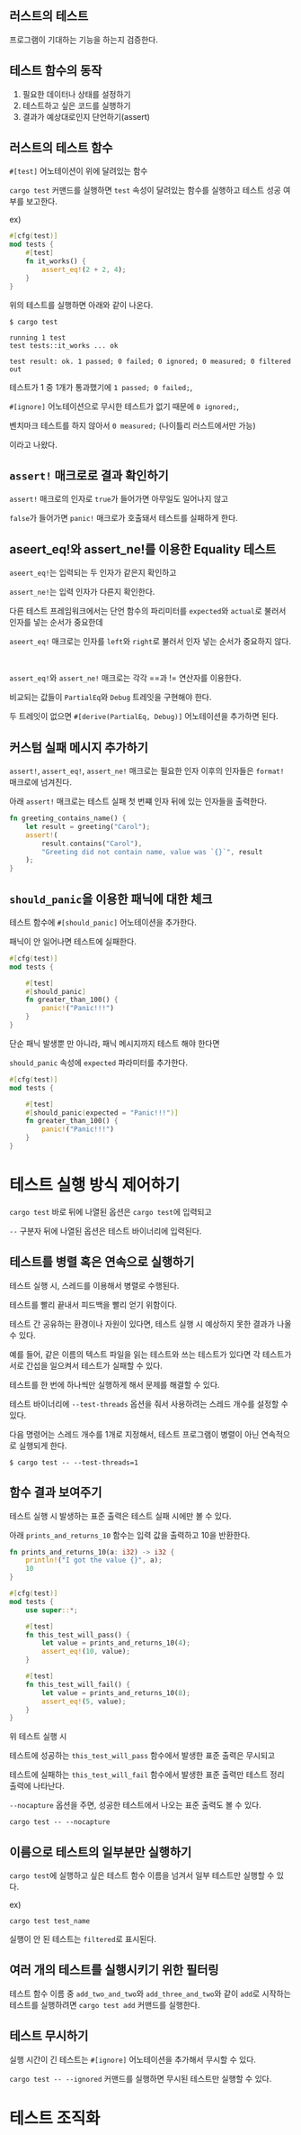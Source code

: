 ## 러스트의 테스트

프로그램이 기대하는 기능을 하는지 검증한다.

## 테스트 함수의 동작

1. 필요한 데이터나 상태를 설정하기
2. 테스트하고 싶은 코드를 실행하기
3. 결과가 예상대로인지 단언하기(assert)

## 러스트의 테스트 함수

`#[test]` 어노테이션이 위에 달려있는 함수

`cargo test` 커맨드를 실행하면 `test` 속성이 달려있는 함수를 실행하고 테스트 성공 여부를 보고한다.

ex)

```rust
#[cfg(test)]
mod tests {
    #[test]
    fn it_works() {
        assert_eq!(2 + 2, 4);
    }
}
```

위의 테스트를 실행하면 아래와 같이 나온다.

```
$ cargo test

running 1 test
test tests::it_works ... ok

test result: ok. 1 passed; 0 failed; 0 ignored; 0 measured; 0 filtered out
```

테스트가 1 중 1개가 통과했기에 `1 passed; 0 failed;`,

`#[ignore]` 어노테이션으로 무시한 테스트가 없기 때문에 `0 ignored;`,

벤치마크 테스트를 하지 않아서 `0 measured;` (나이틀리 러스트에서만 가능)

이라고 나왔다.

## `assert!` 매크로로 결과 확인하기

`assert!` 매크로의 인자로 `true`가 들어가면 아무일도 일어나지 않고

`false`가 들어가면 `panic!` 매크로가 호출돼서 테스트를 실패하게 한다.

## aseert_eq!와 assert_ne!를 이용한 Equality 테스트

`aseert_eq!`는 입력되는 두 인자가 같은지 확인하고

`assert_ne!`는 입력 인자가 다른지 확인한다.

다른 테스트 프레임워크에서는 단언 함수의 파리미터를 `expected`와 `actual`로 불러서 인자를 넣는 순서가 중요한데

`aseert_eq!` 매크로는 인자를 `left`와 `right`로 불러서 인자 넣는 순서가 중요하지 않다.

&nbsp;

`assert_eq!`와 `assert_ne!` 매크로는 각각 ==과 != 연산자를 이용한다.

비교되는 값들이 `PartialEq`와 `Debug` 트레잇을 구현해야 한다.

두 트레잇이 없으면 `#[derive(PartialEq, Debug)]` 어노테이션을 추가하면 된다.

## 커스텀 실패 메시지 추가하기

`assert!`, `assert_eq!`, `assert_ne!` 매크로는 필요한 인자 이후의 인자들은 `format!` 매크로에 넘겨진다.

아래 `assert!` 매크로는 테스트 실패 첫 번쨰 인자 뒤에 있는 인자들을 출력한다.

```rust
fn greeting_contains_name() {
    let result = greeting("Carol");
    assert!(
        result.contains("Carol"),
        "Greeting did not contain name, value was `{}`", result
    );
}
```

## `should_panic`을 이용한 패닉에 대한 체크

테스트 함수에 `#[should_panic]` 어노테이션을 추가한다.

패닉이 안 일어나면 테스트에 실패한다.

```rust
#[cfg(test)]
mod tests {

    #[test]
    #[should_panic]
    fn greater_than_100() {
        panic!("Panic!!!")
    }
}
```

단순 패닉 발생뿐 만 아니라, 패닉 메시지까지 테스트 해야 한다면

`should_panic` 속성에 `expected` 파라미터를 추가한다.

```rust
#[cfg(test)]
mod tests {

    #[test]
    #[should_panic(expected = "Panic!!!")]
    fn greater_than_100() {
        panic!("Panic!!!")
    }
}
```

# 테스트 실행 방식 제어하기

`cargo test` 바로 뒤에 나열된 옵션은 `cargo test`에 입력되고

`--` 구분자 뒤에 나열된 옵션은 테스트 바이너리에 입력된다.

## 테스트를 병렬 혹은 연속으로 실행하기

테스트 실행 시, 스레드를 이용해서 병렬로 수행된다.

테스트를 빨리 끝내서 피드백을 빨리 얻기 위함이다.

테스트 간 공유하는 환경이나 자원이 있다면, 테스트 실행 시 예상하지 못한 결과가 나올 수 있다.

예를 들어, 같은 이름의 텍스트 파일을 읽는 테스트와 쓰는 테스트가 있다면 각 테스트가 서로 간섭을 일으켜서 테스트가 실패할 수 있다.

테스트를 한 번에 하나씩만 실행하게 해서 문제를 해결할 수 있다.

테스트 바이너리에 `--test-threads` 옵션을 줘서 사용하려는 스레드 개수를 설정할 수 있다.

다음 명령어는 스레드 개수를 1개로 지정해서, 테스트 프로그램이 병렬이 아닌 연속적으로 실행되게 한다.

```
$ cargo test -- --test-threads=1
```

## 함수 결과 보여주기

테스트 실행 시 발생하는 표준 출력은 테스트 실패 시에만 볼 수 있다.

아래 `prints_and_returns_10` 함수는 입력 값을 출력하고 10을 반환한다.

```rust
fn prints_and_returns_10(a: i32) -> i32 {
    println!("I got the value {}", a);
    10
}

#[cfg(test)]
mod tests {
    use super::*;

    #[test]
    fn this_test_will_pass() {
        let value = prints_and_returns_10(4);
        assert_eq!(10, value);
    }

    #[test]
    fn this_test_will_fail() {
        let value = prints_and_returns_10(8);
        assert_eq!(5, value);
    }
}
```

위 테스트 실행 시

테스트에 성공하는 `this_test_will_pass` 함수에서 발생한 표준 출력은 무시되고

테스트에 실패하는 `this_test_will_fail` 함수에서 발생한 표준 출력만 테스트 정리 출력에 나타난다.

`--nocapture` 옵션을 주면, 성공한 테스트에서 나오는 표준 출력도 볼 수 있다.

```
cargo test -- --nocapture
```

## 이름으로 테스트의 일부분만 실행하기

`cargo test`에 실행하고 싶은 테스트 함수 이름을 넘겨서 일부 테스트만 실행할 수 있다.

ex)

```
cargo test test_name
```

실행이 안 된 테스트는 `filtered`로 표시된다.

## 여러 개의 테스트를 실행시키기 위한 필터링

테스트 함수 이름 중 `add_two_and_two`와 `add_three_and_two`와 같이 `add`로 시작하는 테스트를 실행하려면 `cargo test add` 커맨드를 실행한다.

## 테스트 무시하기

실행 시간이 긴 테스트는 `#[ignore]` 어노테이션을 추가해서 무시할 수 있다.

`cargo test -- --ignored` 커맨드를 실행하면 무시된 테스트만 실행할 수 있다.

# 테스트 조직화
